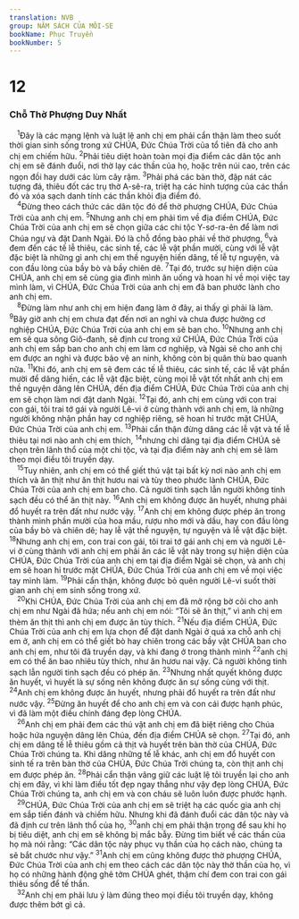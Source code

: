 ```yaml
---
translation: NVB
group: NĂM SÁCH CỦA MÔI-SE
bookName: Phục Truyền 
bookNumber: 5
---
```


<div class="title"><h1>12</h1><h3>Chỗ Thờ Phượng Duy Nhất </h3></div>
<span class="verse phu_12_1"> <sup>1</sup>Đây là các mạng lệnh và luật lệ anh chị em phải cẩn thận làm theo suốt thời gian sinh sống trong xứ CHÚA, Đức Chúa Trời của tổ tiên đã cho anh chị em chiếm hữu. </span>
<span class="verse phu_12_2"><sup>2</sup>Phải tiêu diệt hoàn toàn mọi địa điểm các dân tộc anh chị em sẽ đánh đuổi, nơi thờ lạy các thần của họ, hoặc trên núi cao, trên các ngọn đồi hay dưới các lùm cây rậm. </span>
<span class="verse phu_12_3"><sup>3</sup>Phải phá các bàn thờ, đập nát các tượng đá, thiêu đốt các trụ thờ A-sê-ra, triệt hạ các hình tượng của các thần đó và xóa sạch danh tính các thần khỏi địa điểm đó. <br/></span>
<span class="verse phu_12_4"> <sup>4</sup>Đừng theo cách thức các dân tộc đó để thờ phượng CHÚA, Đức Chúa Trời của anh chị em. </span>
<span class="verse phu_12_5"><sup>5</sup>Nhưng anh chị em phải tìm về địa điểm CHÚA, Đức Chúa Trời của anh chị em sẽ chọn giữa các chi tộc Y-sơ-ra-ên để làm nơi Chúa ngự và đặt Danh Ngài. Đó là chỗ đồng bào phải về thờ phượng, </span>
<span class="verse phu_12_6"><sup>6</sup>và đem đến các tế lễ thiêu, các sinh tế, các lễ vật phần mười, cùng với lễ vật đặc biệt là những gì anh chị em thề nguyện hiến dâng, tế lễ tự nguyện, và con đầu lòng của bầy bò và bầy chiên dê. </span>
<span class="verse phu_12_7"><sup>7</sup>Tại đó, trước sự hiện diện của CHÚA, anh chị em sẽ cùng gia đình mình ăn uống và hoan hỉ về mọi việc tay mình làm, vì CHÚA, Đức Chúa Trời của anh chị em đã ban phước lành cho anh chị em. <br/></span>
<span class="verse phu_12_8"> <sup>8</sup>Đừng làm như anh chị em hiện đang làm ở đây, ai thấy gì phải là làm. </span>
<span class="verse phu_12_9"><sup>9</sup>Bây giờ anh chị em chưa đạt đến nơi an nghỉ và chưa được hưởng cơ nghiệp CHÚA, Đức Chúa Trời của anh chị em sẽ ban cho. </span>
<span class="verse phu_12_10"><sup>10</sup>Nhưng anh chị em sẽ qua sông Giô-đanh, sẽ định cư trong xứ CHÚA, Đức Chúa Trời của anh chị em sắp ban cho anh chị em làm cơ nghiệp, và Ngài sẽ cho anh chị em được an nghỉ và được bảo vệ an ninh, không còn bị quân thù bao quanh nữa. </span>
<span class="verse phu_12_11"><sup>11</sup>Khi đó, anh chị em sẽ đem các tế lễ thiêu, các sinh tế, các lễ vật phần mười để dâng hiến, các lễ vật đặc biệt, cùng mọi lễ vật tốt nhất anh chị em thề nguyện dâng lên CHÚA, đến địa điểm CHÚA, Đức Chúa Trời của anh chị em sẽ chọn làm nơi đặt danh Ngài. </span>
<span class="verse phu_12_12"><sup>12</sup>Tại đó, anh chị em cùng với con trai con gái, tôi trai tớ gái và người Lê-vi ở cùng thành với anh chị em, là những người không nhận phần hay cơ nghiệp riêng, sẽ hoan hỉ trước mặt CHÚA, Đức Chúa Trời của anh chị em. </span>
<span class="verse phu_12_13"><sup>13</sup>Phải cẩn thận đừng dâng các lễ vật và tế lễ thiêu tại nơi nào anh chị em thích, </span>
<span class="verse phu_12_14"><sup>14</sup>nhưng chỉ dâng tại địa điểm CHÚA sẽ chọn trên lãnh thổ của một chi tộc, và tại địa điểm này anh chị em sẽ làm theo mọi điều tôi truyền dạy. <br/></span>
<span class="verse phu_12_15"> <sup>15</sup>Tuy nhiên, anh chị em có thể giết thú vật tại bất kỳ nơi nào anh chị em thích và ăn thịt như ăn thịt hươu nai và tùy theo phước lành CHÚA, Đức Chúa Trời của anh chị em ban cho. Cả người tinh sạch lẫn người không tinh sạch đều có thể ăn thịt này. </span>
<span class="verse phu_12_16"><sup>16</sup>Anh chị em không được ăn huyết, nhưng phải đổ huyết ra trên đất như nước vậy. </span>
<span class="verse phu_12_17"><sup>17</sup>Anh chị em không được phép ăn trong thành mình phần mười của hoa mầu, rượu nho mới và dầu, hay con đầu lòng của bầy bò và chiên dê; hay lễ vật thề nguyện, tự nguyện và lễ vật đặc biệt. </span>
<span class="verse phu_12_18"><sup>18</sup>Nhưng anh chị em, con trai con gái, tôi trai tớ gái anh chị em và người Lê-vi ở cùng thành với anh chị em phải ăn các lễ vật này trong sự hiện diện của CHÚA, Đức Chúa Trời của anh chị em tại địa điểm Ngài sẽ chọn, và anh chị em sẽ hoan hỉ trước mặt CHÚA, Đức Chúa Trời của anh chị em về mọi việc tay mình làm. </span>
<span class="verse phu_12_19"><sup>19</sup>Phải cẩn thận, không được bỏ quên người Lê-vi suốt thời gian anh chị em sinh sống trong xứ. <br/></span>
<span class="verse phu_12_20"> <sup>20</sup>Khi CHÚA, Đức Chúa Trời của anh chị em đã mở rộng bờ cõi cho anh chị em như Ngài đã hứa; nếu anh chị em nói: “Tôi sẽ ăn thịt,” vì anh chị em thèm ăn thịt thì anh chị em được ăn tùy thích. </span>
<span class="verse phu_12_21"><sup>21</sup>Nếu địa điểm CHÚA, Đức Chúa Trời của anh chị em lựa chọn để đặt danh Ngài ở quá xa chỗ anh chị em ở, anh chị em có thể giết bò hay chiên trong các bầy vật CHÚA ban cho anh chị em, như tôi đã truyền dạy, và khi đang ở trong thành mình </span>
<span class="verse phu_12_22"><sup>22</sup>anh chị em có thể ăn bao nhiêu tùy thích, như ăn hươu nai vậy. Cả người không tinh sạch lẫn người tinh sạch đều có phép ăn. </span>
<span class="verse phu_12_23"><sup>23</sup>Nhưng nhất quyết không được ăn huyết, vì huyết là sự sống nên không được ăn sự sống cùng với thịt. </span>
<span class="verse phu_12_24"><sup>24</sup>Anh chị em không được ăn huyết, nhưng phải đổ huyết ra trên đất như nước vậy. </span>
<span class="verse phu_12_25"><sup>25</sup>Đừng ăn huyết để cho anh chị em và con cái được hạnh phúc, vì đã làm một điều chính đáng đẹp lòng CHÚA. <br/></span>
<span class="verse phu_12_26"> <sup>26</sup>Anh chị em phải đem các thú vật anh chị em đã biệt riêng cho Chúa hoặc hứa nguyện dâng lên Chúa, đến địa điểm CHÚA sẽ chọn. </span>
<span class="verse phu_12_27"><sup>27</sup>Tại đó, anh chị em dâng tế lễ thiêu gồm cả thịt và huyết trên bàn thờ của CHÚA, Đức Chúa Trời chúng ta. Khi dâng những tế lễ khác, anh chị em đổ huyết con sinh tế ra trên bàn thờ của CHÚA, Đức Chúa Trời chúng ta, còn thịt anh chị em được phép ăn. </span>
<span class="verse phu_12_28"><sup>28</sup>Phải cẩn thận vâng giữ các luật lệ tôi truyền lại cho anh chị em đây, vì khi làm điều tốt đẹp ngay thẳng như vậy đẹp lòng CHÚA, Đức Chúa Trời chúng ta, anh chị em và con cháu sẽ luôn luôn được phước hạnh. <br/></span>
<span class="verse phu_12_29"> <sup>29</sup>CHÚA, Đức Chúa Trời của anh chị em sẽ triệt hạ các quốc gia anh chị em sắp tiến đánh và chiếm hữu. Nhưng khi đã đánh đuổi các dân tộc này và đã định cư trên lãnh thổ của họ, </span>
<span class="verse phu_12_30"><sup>30</sup>anh chị em phải thận trọng để sau khi họ bị tiêu diệt, anh chị em sẽ không bị mắc bẫy. Đừng tìm biết về các thần của họ mà nói rằng: “Các dân tộc này phục vụ thần của họ cách nào, chúng ta sẽ bắt chước như vậy.” </span>
<span class="verse phu_12_31"><sup>31</sup>Anh chị em cũng không được thờ phượng CHÚA, Đức Chúa Trời của anh chị em theo cách các dân tộc này thờ thần của họ, vì họ có những hành động ghê tởm CHÚA ghét, thậm chí đem con trai con gái thiêu sống để tế thần. <br/></span>
<span class="verse phu_12_32"> <sup>32</sup>Anh chị em phải lưu ý làm đúng theo mọi điều tôi truyền dạy, không được thêm bớt gì cả. <br/></span>
